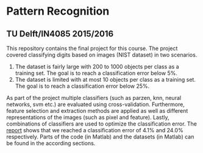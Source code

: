 # Pattern Recognition
## TU Delft/IN4085 2015/2016
This repository contains the final project for this course. The project covered classifying digits based on images (NIST dataset) in two scenarios.

1) The dataset is fairly large with 200 to 1000 objects per class as a training set. The goal is to reach a classification error below 5%.
2) The dataset is limited with at most 10 objects per class as a training set. The goal is to reach a classification error below 25%.

As part of the project multiple classifiers (such as parzen, knn, neural networks, svm etc.) are evaluated using cross-validation. Furthermore, feature selection and extraction methods are applied as well as different representations of the images (such as pixel and feature). Lastly, combinations of classifiers are used to optimize the classification error. The [report](report/IN4085-Report-2016-Grigorios-Kyriakos-Dominik.pdf) shows that we reached a classification error of 4.1% and 24.0% respectively. Parts of the code (in Matlab) and the datasets (in Matlab) can be found in the according sections.
